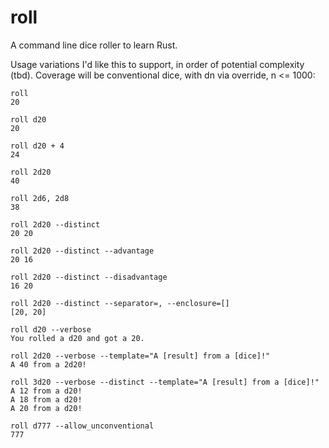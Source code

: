 # roll
A command line dice roller to learn Rust.

Usage variations I'd like this to support, in order of potential complexity (tbd). Coverage will be conventional dice, with dn via override, n <= 1000:

```
roll
20

roll d20
20

roll d20 + 4
24

roll 2d20
40

roll 2d6, 2d8
38

roll 2d20 --distinct
20 20

roll 2d20 --distinct --advantage
20 16

roll 2d20 --distinct --disadvantage
16 20

roll 2d20 --distinct --separator=, --enclosure=[]
[20, 20]

roll d20 --verbose
You rolled a d20 and got a 20.

roll 2d20 --verbose --template="A [result] from a [dice]!"
A 40 from a 2d20!

roll 3d20 --verbose --distinct --template="A [result] from a [dice]!"
A 12 from a d20!
A 18 from a d20!
A 20 from a d20!

roll d777 --allow_unconventional
777
